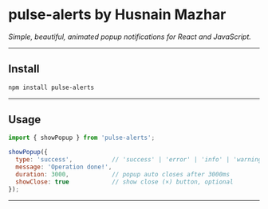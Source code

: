# pulse-alerts by Husnain Mazhar  
*Simple, beautiful, animated popup notifications for React and JavaScript.*

---

## Install

```bash
npm install pulse-alerts
```

---

## Usage

```js
import { showPopup } from 'pulse-alerts';

showPopup({
  type: 'success',           // 'success' | 'error' | 'info' | 'warning'
  message: 'Operation done!',
  duration: 3000,            // popup auto closes after 3000ms
  showClose: true            // show close (×) button, optional
});
```

---

